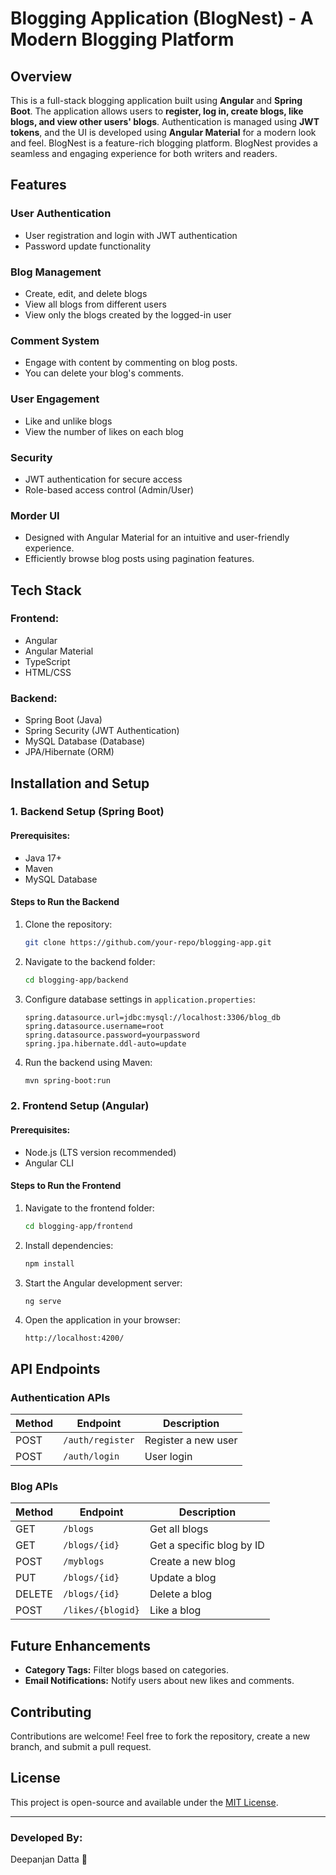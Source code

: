 # Blogging Application (BlogNest) - A Modern Blogging Platform

## Overview
This is a full-stack blogging application built using **Angular** and **Spring Boot**. The application allows users to **register, log in, create blogs, like blogs, and view other users' blogs**. Authentication is managed using **JWT tokens**, and the UI is developed using **Angular Material** for a modern look and feel. BlogNest is a feature-rich blogging platform. BlogNest provides a seamless and engaging experience for both writers and readers.

## Features
### **User Authentication**
- User registration and login with JWT authentication
- Password update functionality

### **Blog Management**
- Create, edit, and delete blogs
- View all blogs from different users
- View only the blogs created by the logged-in user

### **Comment System**
- Engage with content by commenting on blog posts.
- You can delete your blog's comments.

### **User Engagement**
- Like and unlike blogs
- View the number of likes on each blog

### **Security**
- JWT authentication for secure access
- Role-based access control (Admin/User)

### **Morder UI**
- Designed with Angular Material for an intuitive and user-friendly experience.
- Efficiently browse blog posts using pagination features.

## Tech Stack
### **Frontend:**
- Angular
- Angular Material
- TypeScript
- HTML/CSS

### **Backend:**
- Spring Boot (Java)
- Spring Security (JWT Authentication)
- MySQL Database (Database)
- JPA/Hibernate (ORM)

## Installation and Setup
### **1. Backend Setup (Spring Boot)**
#### **Prerequisites:**
- Java 17+
- Maven
- MySQL Database

#### **Steps to Run the Backend**
1. Clone the repository:
   ```sh
   git clone https://github.com/your-repo/blogging-app.git
   ```
2. Navigate to the backend folder:
   ```sh
   cd blogging-app/backend
   ```
3. Configure database settings in `application.properties`:
   ```properties
   spring.datasource.url=jdbc:mysql://localhost:3306/blog_db
   spring.datasource.username=root
   spring.datasource.password=yourpassword
   spring.jpa.hibernate.ddl-auto=update
   ```
4. Run the backend using Maven:
   ```sh
   mvn spring-boot:run
   ```

### **2. Frontend Setup (Angular)**
#### **Prerequisites:**
- Node.js (LTS version recommended)
- Angular CLI

#### **Steps to Run the Frontend**
1. Navigate to the frontend folder:
   ```sh
   cd blogging-app/frontend
   ```
2. Install dependencies:
   ```sh
   npm install
   ```
3. Start the Angular development server:
   ```sh
   ng serve
   ```
4. Open the application in your browser:
   ```
   http://localhost:4200/
   ```

## API Endpoints
### **Authentication APIs**
| Method | Endpoint          | Description         |
|--------|------------------|---------------------|
| POST   | `/auth/register` | Register a new user |
| POST   | `/auth/login`    | User login          |

### **Blog APIs**
| Method | Endpoint         | Description                        |
|--------|------------------|------------------------------------|
| GET    | `/blogs`         | Get all blogs                      |
| GET    | `/blogs/{id}`    | Get a specific blog by ID          |
| POST   | `/myblogs`       | Create a new blog                  |
| PUT    | `/blogs/{id}`    | Update a blog                      |
| DELETE | `/blogs/{id}`    | Delete a blog                      |
| POST   | `/likes/{blogid}`| Like a blog                        |

## Future Enhancements
- **Category Tags:** Filter blogs based on categories.
- **Email Notifications:** Notify users about new likes and comments.

## Contributing
Contributions are welcome! Feel free to fork the repository, create a new branch, and submit a pull request.

## License
This project is open-source and available under the [MIT License](LICENSE).

---
### **Developed By:**
Deepanjan Datta  🚀


